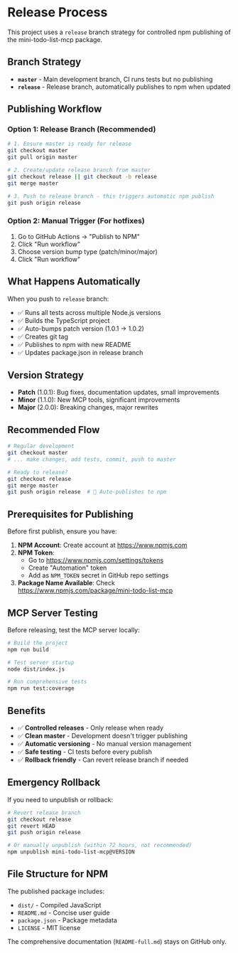 # Release Process

This project uses a `release` branch strategy for controlled npm publishing of the mini-todo-list-mcp package.

## Branch Strategy

- **`master`** - Main development branch, CI runs tests but no publishing
- **`release`** - Release branch, automatically publishes to npm when updated

## Publishing Workflow

### Option 1: Release Branch (Recommended)
```bash
# 1. Ensure master is ready for release
git checkout master
git pull origin master

# 2. Create/update release branch from master
git checkout release || git checkout -b release
git merge master

# 3. Push to release branch - this triggers automatic npm publish
git push origin release
```

### Option 2: Manual Trigger (For hotfixes)
1. Go to GitHub Actions → "Publish to NPM" 
2. Click "Run workflow"
3. Choose version bump type (patch/minor/major)
4. Click "Run workflow"

## What Happens Automatically

When you push to `release` branch:
- ✅ Runs all tests across multiple Node.js versions
- ✅ Builds the TypeScript project  
- ✅ Auto-bumps patch version (1.0.1 → 1.0.2)
- ✅ Creates git tag
- ✅ Publishes to npm with new README
- ✅ Updates package.json in release branch

## Version Strategy

- **Patch** (1.0.1): Bug fixes, documentation updates, small improvements
- **Minor** (1.1.0): New MCP tools, significant improvements  
- **Major** (2.0.0): Breaking changes, major rewrites

## Recommended Flow

```bash
# Regular development
git checkout master
# ... make changes, add tests, commit, push to master

# Ready to release?
git checkout release
git merge master
git push origin release  # 🚀 Auto-publishes to npm
```

## Prerequisites for Publishing

Before first publish, ensure you have:

1. **NPM Account**: Create account at https://www.npmjs.com
2. **NPM Token**: 
   - Go to https://www.npmjs.com/settings/tokens
   - Create "Automation" token
   - Add as `NPM_TOKEN` secret in GitHub repo settings
3. **Package Name Available**: Check https://www.npmjs.com/package/mini-todo-list-mcp

## MCP Server Testing

Before releasing, test the MCP server locally:

```bash
# Build the project
npm run build

# Test server startup
node dist/index.js

# Run comprehensive tests
npm run test:coverage
```

## Benefits

- ✅ **Controlled releases** - Only release when ready
- ✅ **Clean master** - Development doesn't trigger publishing
- ✅ **Automatic versioning** - No manual version management
- ✅ **Safe testing** - CI tests before every publish
- ✅ **Rollback friendly** - Can revert release branch if needed

## Emergency Rollback

If you need to unpublish or rollback:
```bash
# Revert release branch
git checkout release
git revert HEAD
git push origin release

# Or manually unpublish (within 72 hours, not recommended)
npm unpublish mini-todo-list-mcp@VERSION
```

## File Structure for NPM

The published package includes:
- `dist/` - Compiled JavaScript
- `README.md` - Concise user guide
- `package.json` - Package metadata
- `LICENSE` - MIT license

The comprehensive documentation (`README-full.md`) stays on GitHub only.